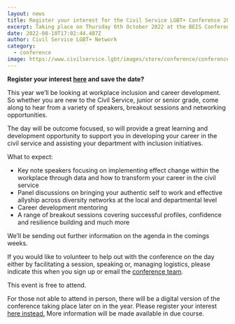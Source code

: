 ```yaml
---
layout: news
title: Register your interest for the Civil Service LGBT+ Conference 2022
excerpt: Taking place on Thursday 6th October 2022 at the BEIS Conference Centre
date: 2022-08-10T17:02:44.487Z
author: Civil Service LGBT+ Network
category:
  - conference
image: https://www.civilservice.lgbt/images/store/conference/conference-2022.png
---
```

<!--StartFragment-->

**Register your interest [here](https://www.eventbrite.com/e/civil-service-lgbt-conference-2022-register-your-interest-tickets-398936779647) and save the date?**

This year we’ll be looking at workplace inclusion and career development. So whether you are new to the Civil Service, junior or senior grade, come along to hear from a variety of speakers, breakout sessions and networking opportunities. 

The day will be outcome focused, so will provide a great learning and development opportunity to support you in developing your career in the civil service and assisting your department with inclusion initiatives. 

What to expect:

* Key note speakers focusing on implementing effect change within the workplace through data and how to transform your career in the civil service
* Panel discussions on bringing your authentic self to work and effective allyship across diversity networks at the local and departmental level
* Career development mentoring
* A range of breakout sessions covering successful profiles, confidence and resilience building and much more

We’ll be sending out further information on the agenda in the comings weeks. 

If you would like to volunteer to help out with the conference on the day either by facilitating a session, speaking or, managing logistics, please indicate this when you sign up or email the [conference team](mailto:conference@civilservice.lgbt). 

This event is free to attend.

For those not able to attend in person, there will be a digital version of the conference taking place later on in the year. Please register your interest [here instead.](https://forms.gle/XvcLmwHXBwwfZ8Rd9) More information will be made available in due course.

<!--EndFragment-->